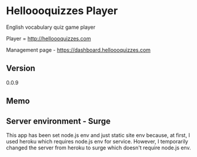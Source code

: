 # Helloooquizzes Player

English vocabulary quiz game player

Player = http://helloooquizzes.com

Management page - https://dashboard.helloooquizzes.com


## Version
0.0.9

## Memo

Server environment - Surge
---------------------------
This app has been set node.js env and just static site env
because, at first, I used heroku which requires node.js env for service. However, I temporarily changed 
the server from heroku to surge which doesn't require node.js env.